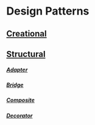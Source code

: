 # Design Patterns

## [Creational](https://github.com/AlexandreYembo/study-training/tree/master/Design_Patterns/Creational/readme.md)

## [Structural](https://github.com/AlexandreYembo/study-training/tree/master/Design_Patterns/Structural/readme.md)
##### [Adapter](https://github.com/AlexandreYembo/study-training/blob/master/Design_Patterns/Structural/01-Adapter/readme.md)
##### [Bridge](https://github.com/AlexandreYembo/study-training/blob/master/Design_Patterns/Structural/02-Bridge/readme.md)
##### [Composite](https://github.com/AlexandreYembo/study-training/blob/master/Design_Patterns/Structural/03-Composite/readme.md)
##### [Decorator](https://github.com/AlexandreYembo/study-training/blob/master/Design_Patterns/Structural/04-Decorator/readme.md)
